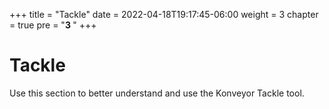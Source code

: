 +++
title = "Tackle"
date = 2022-04-18T19:17:45-06:00
weight = 3
chapter = true
pre = "<b>3 </b>"
+++

# Tackle

Use this section to better understand and use the Konveyor Tackle tool.

